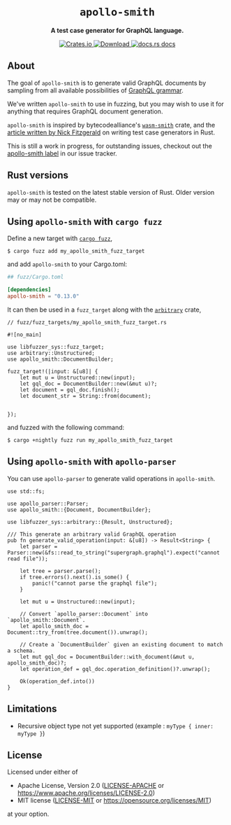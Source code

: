  <div align="center">
   <h1><code>apollo-smith</code></h1>

   <p>
     <strong>A test case generator for GraphQL language.</strong>
   </p>
   <p>
     <a href="https://crates.io/crates/apollo-smith">
         <img src="https://img.shields.io/crates/v/apollo-smith.svg?style=flat-square" alt="Crates.io" />
     </a>
     <a href="https://crates.io/crates/apollo-smith">
         <img src="https://img.shields.io/crates/d/apollo-smith.svg?style=flat-square" alt="Download" />
     </a>
     <a href="https://docs.rs/apollo-smith/">
         <img src="https://img.shields.io/static/v1?label=docs&message=apollo-smith&color=blue&style=flat-square" alt="docs.rs docs" />
     </a>
   </p>
 </div>

## About
The goal of `apollo-smith` is to generate valid GraphQL documents by sampling
from all available possibilities of [GraphQL grammar].

We've written `apollo-smith` to use in fuzzing, but you may wish to use it for
anything that requires GraphQL document generation.

`apollo-smith` is inspired by bytecodealliance's [`wasm-smith`] crate, and the
[article written by Nick Fitzgerald] on writing test case generators in Rust.

This is still a work in progress, for outstanding issues, checkout out the
[apollo-smith label] in our issue tracker.

## Rust versions

`apollo-smith` is tested on the latest stable version of Rust.
Older version may or may not be compatible.

## Using `apollo-smith` with `cargo fuzz`

Define a new target with [`cargo fuzz`],

```shell
$ cargo fuzz add my_apollo_smith_fuzz_target
```

and add `apollo-smith` to your Cargo.toml:

```toml
## fuzz/Cargo.toml

[dependencies]
apollo-smith = "0.13.0"
```

It can then be used in a `fuzz_target` along with the [`arbitrary`] crate,

```rust,compile_fail
// fuzz/fuzz_targets/my_apollo_smith_fuzz_target.rs

#![no_main]

use libfuzzer_sys::fuzz_target;
use arbitrary::Unstructured;
use apollo_smith::DocumentBuilder;

fuzz_target!(|input: &[u8]| {
    let mut u = Unstructured::new(input);
    let gql_doc = DocumentBuilder::new(&mut u)?;
    let document = gql_doc.finish();
    let document_str = String::from(document);


});
```

and fuzzed with the following command:

```shell
$ cargo +nightly fuzz run my_apollo_smith_fuzz_target
```

## Using `apollo-smith` with `apollo-parser`

You can use `apollo-parser` to generate valid operations in `apollo-smith`.

```rust,compile_fail
use std::fs;

use apollo_parser::Parser;
use apollo_smith::{Document, DocumentBuilder};

use libfuzzer_sys::arbitrary::{Result, Unstructured};

/// This generate an arbitrary valid GraphQL operation
pub fn generate_valid_operation(input: &[u8]) -> Result<String> {
    let parser = Parser::new(&fs::read_to_string("supergraph.graphql").expect("cannot read file"));

    let tree = parser.parse();
    if tree.errors().next().is_some() {
        panic!("cannot parse the graphql file");
    }

    let mut u = Unstructured::new(input);

    // Convert `apollo_parser::Document` into `apollo_smith::Document`.
    let apollo_smith_doc = Document::try_from(tree.document()).unwrap();

    // Create a `DocumentBuilder` given an existing document to match a schema.
    let mut gql_doc = DocumentBuilder::with_document(&mut u, apollo_smith_doc)?;
    let operation_def = gql_doc.operation_definition()?.unwrap();

    Ok(operation_def.into())
}
```

## Limitations
- Recursive object type not yet supported (example : `myType { inner: myType }`)

## License
Licensed under either of

- Apache License, Version 2.0 ([LICENSE-APACHE](LICENSE-APACHE) or <https://www.apache.org/licenses/LICENSE-2.0>)
- MIT license ([LICENSE-MIT](LICENSE-MIT) or <https://opensource.org/licenses/MIT>)

at your option.

[GraphQL grammar]: https://spec.graphql.org/October2021/#sec-Appendix-Grammar-Summary
[`wasm-smith`]: https://github.com/bytecodealliance/wasm-tools/tree/main/crates/wasm-smith
[article written by Nick Fitzgerald]: https://fitzgeraldnick.com/2020/08/24/writing-a-test-case-generator.html#what-is-a-test-case-generator
[`arbitrary`]: https://docs.rs/arbitrary/latest/arbitrary/
[`cargo fuzz`]: https://github.com/rust-fuzz/cargo-fuzz
[apollo-smith label]: https://github.com/apollographql/apollo-rs/labels/apollo-smith

